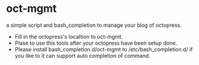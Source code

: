 oct-mgmt
========

a simple script and bash_completion to manage your blog of octopress.
- Fill in the octopress's localtion to oct-mgmt.
- Plase to use this tools after your octopress have been setup done.
- Please install bash_completion.d/oct-mgmt to /etc/bash_completion.d/ if you like to it can support auto completion of command.
